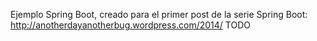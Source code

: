 Ejemplo Spring Boot, creado para el primer post de la serie Spring Boot: http://anotherdayanotherbug.wordpress.com/2014/ TODO
